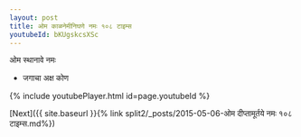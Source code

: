 ```yaml
---
layout: post
title: ओम काळनेमीनिघणे नमः १०८ टाइम्स
youtubeId: bKUgskcsXSc
---
```

 
 
 ओम स्थानावे नमः  
 
 -  जगाचा अक्ष कोण 
 
  
 
  
 
 
 
 
 
 


{% include youtubePlayer.html id=page.youtubeId %}
 
[Next]({{ site.baseurl }}{% link  split2/_posts/2015-05-06-ओम दीप्तामूर्तये नमः १०८ टाइम्स.md%})
 
